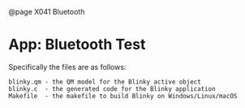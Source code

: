 @page X041 Bluetooth

# App: Bluetooth Test

Specifically the files are as follows:

```
blinky.qm - the QM model for the Blinky active object
blinky.c  - the generated code for the Blinky application
Makefile  - the makefile to build Blinky on Windows/Linux/macOS
```
